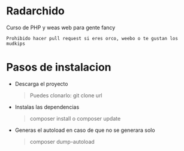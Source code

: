 # Radarchido

Curso de PHP y weas web para gente fancy

	Prohibido hacer pull request si eres orco, weebo o te gustan los mudkips

# Pasos de instalacion

- Descarga el proyecto
	>Puedes clonarlo: git clone url
	
- Instalas las dependencias
  >composer install o composer update

- Generas el autoload en caso de que no se generara solo
  >composer dump-autoload
